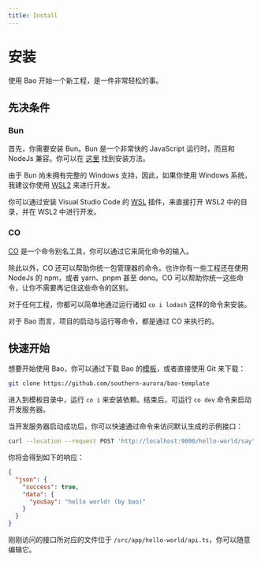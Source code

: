 ```yaml
---
title: Install
---
```


# 安装

使用 Bao 开始一个新工程，是一件非常轻松的事。

## 先决条件

### Bun

首先，你需要安装 Bun。Bun 是一个非常快的 JavaScript 运行时，而且和 NodeJs 兼容。你可以在 [这里](https://bun.sh/markdown/docs/installation) 找到安装方法。

由于 Bun 尚未拥有完整的 Windows 支持，因此，如果你使用 Windows 系统，我建议你使用 [WSL2](https://learn.microsoft.com/en-us/windows/wsl/install) 来进行开发。

你可以通过安装 Visual Studio Code 的 [WSL](https://marketplace.visualstudio.com/items?itemName=ms-vscode-remote.remote-wsl) 插件，来直接打开 WSL2 中的目录，并在 WSL2 中进行开发。

### CO

[CO](https://github.com/southern-aurora/co) 是一个命令别名工具，你可以通过它来简化命令的输入。

除此以外，CO 还可以帮助你统一包管理器的命令。也许你有一些工程还在使用 NodeJs 的 npm，或者 yarn、pnpm 甚至 deno。CO 可以帮助你统一这些命令，让你不需要再记住这些命令的区别。

对于任何工程，你都可以简单地通过运行诸如 `co i lodash` 这样的命令来安装。

对于 Bao 而言，项目的启动与运行等命令，都是通过 CO 来执行的。

## 快速开始

想要开始使用 Bao，你可以通过下载 Bao 的[模板](https://github.com/southern-aurora/bao-template)，或者直接使用 Git 来下载：

```bash
git clone https://github.com/southern-aurora/bao-template
```

进入到模板目录中，运行 `co i` 来安装依赖。结束后，可运行 `co dev` 命令来启动开发服务器。

当开发服务器启动成功后，你可以快速通过命令来访问默认生成的示例接口：

```bash
curl --location --request POST 'http://localhost:9000/hello-world/say' --header 'Content-Type: application/json' --data-raw '{"by":"bao"}'
```

你将会得到如下的响应：

```json
{
  "json": {
    "success": true,
    "data": {
      "youSay": "hello world! (by bao)"
    }
  }
}
```

刚刚访问的接口所对应的文件位于 `/src/app/hello-world/api.ts`，你可以随意编辑它。
